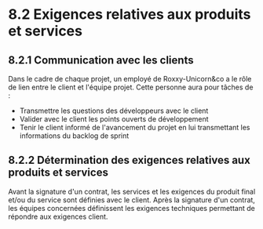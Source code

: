 # 8.2 Exigences relatives aux produits et services

## 8.2.1 Communication avec les clients

Dans le cadre de chaque projet, un employé de Roxxy-Unicorn&co a le rôle de lien entre le client et l'équipe projet.
Cette personne aura pour tâches de :
 - Transmettre les questions des développeurs avec le client
 - Valider avec le client les points ouverts de développement
 - Tenir le client informé de l'avancement du projet en lui transmettant les informations du backlog de sprint


## 8.2.2 Détermination des exigences relatives aux produits et services

 Avant la signature d'un contrat, les services et les exigences du produit final et/ou du service sont définies avec le client.
 Après la signature d'un contrat, les équipes concernées définissent les exigences techniques permettant de répondre aux exigences client.
